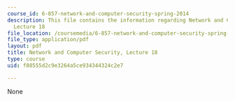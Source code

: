```yaml
---
course_id: 6-857-network-and-computer-security-spring-2014
description: This file contains the information regarding Network and Computer Security,
  Lecture 18
file_location: /coursemedia/6-857-network-and-computer-security-spring-2014/f88555d2c9e3264a5ce934344324c2e7_MIT6_857S14_Lec18.pdf
file_type: application/pdf
layout: pdf
title: Network and Computer Security, Lecture 18
type: course
uid: f88555d2c9e3264a5ce934344324c2e7

---
```

None